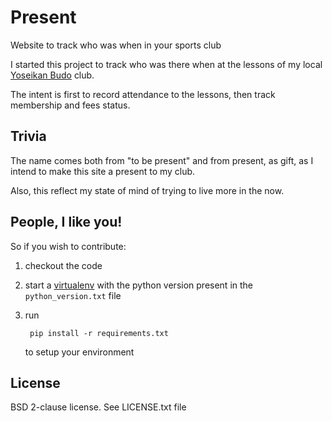 Present
=======

Website to track who was when in your sports club


I started this project to track who was there when at the lessons of my local
[Yoseikan Budo](https://en.wikipedia.org/wiki/Yoseikan_budo) club.

The intent is first to record attendance to the lessons, then track membership
and fees status.


Trivia
------

The name comes both from "to be present" and from present, as gift, as I intend
to make this site a present to my club.

Also, this reflect my state of mind of trying to live more in the now.


People, I like you!
-------------------

So if you wish to contribute:

1. checkout the code
2. start a [virtualenv](http://packaging.python.org/en/latest/tutorial.html#creating-and-using-virtual-environments) 
   with the python version present in the `python_version.txt` file
3. run

        pip install -r requirements.txt

    to setup your environment

License
-------

BSD 2-clause license. See LICENSE.txt file
